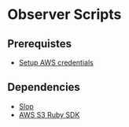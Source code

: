# Observer Scripts

## Prerequistes
* [Setup AWS credentials](https://aws.amazon.com/blogs/security/a-new-and-standardized-way-to-manage-credentials-in-the-aws-sdks/)

## Dependencies
* [Slop](https://github.com/leejarvis/slop)
* [AWS S3 Ruby SDK]()
